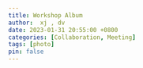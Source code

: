 ```yaml
---
title: Workshop Album
author:  xj , dv
date: 2023-01-31 20:55:00 +0800
categories: [Collaboration, Meeting]
tags: [photo]
pin: false
---
```

<!-- 
<iframe width="750" height="563"  src="https://photos.app.goo.gl/4amdgQESsoedaZ4t5" frameborder="0" style="border:0" allowfullscreen></iframe>
 -->

 <script src="https://cdn.jsdelivr.net/npm/publicalbum@latest/embed-ui.min.js" async></script>
<div class="pa-gallery-player-widget" style="width:100%; height:480px; display:none;"
  data-link="https://photos.app.goo.gl/4amdgQESsoedaZ4t5"
  data-title="1st Workshop at UTHealth, Houston"
  data-description="21 new items · Album by Xiaoqian Jiang"
  data-delay="2">
  <object data="https://lh3.googleusercontent.com/pw/ABLVV852M0ZUrs8VW3fIxBfW8uMuzskqNDQVWej_4nVCb12ckUJYjg5VwygP8zrGuSxIdkie7Kozv0ck0JDqMt9SejKX9Oqx7dP7MO51c1RCHc7yK4W0wwc=w1920-h1080"></object>
  <object data="https://lh3.googleusercontent.com/pw/ABLVV84gp8wOYa0KuMu9TsTrxgF_IH_G0UIKcOFVhiHGr1D2JUTDQu07itoCyilFTWciYI2GXabC0Wr8by2YKgK8SKT8SNVIiuMZCOvcNenkYVM9WsYsRQo=w1920-h1080"></object>
  <object data="https://lh3.googleusercontent.com/pw/ABLVV86gDO29_KKTxkKXhmBydaT8kvaItMTcjj_cN5psG26G8SbvnYLGfv8yO7mC9QV72QJ6Bhj0HXwSRRZAKujuPwt11MBU4ufZPZkytt_4EAGmIDeYLCQ=w1920-h1080"></object>
  <object data="https://lh3.googleusercontent.com/pw/ABLVV87FCH4Uz9_EuB7o1OoPQsgDfxeuL9-6R1WdnAoxczKPlPZnZi3Mgf64lVpR5jlABuGqHfu7lFfTsrgej-8AJis5M34Ne8rsTOFsddWu_VPxZMTHv5k=w1920-h1080"></object>
  <object data="https://lh3.googleusercontent.com/pw/ABLVV854DUs6YDYXHhs9GHlCgi5PDMuhb9TfRWq26c1ZB02BxQ4EZEKRSikjyMPI4EM6EWxYpkMDfeRRa6iEtQdI0n6uSW0LLO6GraTMVJ15ae-OGvBtSHo=w1920-h1080"></object>
  <object data="https://lh3.googleusercontent.com/pw/ABLVV84FmEvHXh_qKMrvbR2tXrekns4Hexnzco_FzG93CZr4nGJJ9e18uL9JOu1MS2M-tvEQRUV1VeHC8xqDON5_toU9wwctIOFyvpMeRIy54W4qh56v7J8=w1920-h1080"></object>
  <object data="https://lh3.googleusercontent.com/pw/ABLVV872XHYWgvJHu26AWtMeT6r1ABSwyieXp14OXHl2rSJk7mqACDW0rw8OM-3Ij-utsR0zxVzvbXzfz7Bvo0luhiQMAG2-WIrUtaVMkeRkGunzvMfcE3U=w1920-h1080"></object>
  <object data="https://lh3.googleusercontent.com/pw/ABLVV87nJ-cy2qpfbju8x2Zw9gEBDMUXFBXnwd_OWTPZG-xL1W7YGbMmQP7bydzBT9CGhbVxcft5lWpeBwTKgM66VyQOIcW-GdO6q1IeTPWht1U8YvtJsaQ=w1920-h1080"></object>
  <object data="https://lh3.googleusercontent.com/pw/ABLVV85dYv14b9e_scMOMmQWWeuA3uZyWvhISrZGfZvW9FvfKNNkruxpdT4mOpQheY9Kegs5r6OVPGuZXk5MLYZobrXZZjN8P8zpiXl4dx1A-kY3sUe7rNA=w1920-h1080"></object>
  <object data="https://lh3.googleusercontent.com/pw/ABLVV87TK5p5t25FiB2Ag_dOr-ux_r8S-Ck7lu0OTyUzGuF00CkccmQaRYuHxfWZVdgL9lcQT95dzn-k2xSofVjBR3SSTodDH_M4LSFhnz_NyS4iUvtIb-4=w1920-h1080"></object>
  <object data="https://lh3.googleusercontent.com/pw/ABLVV84umKcfzkPMtknvfZ2AawEmZE-VMgfzLc34p80OCPy410ApRphw0h6W_AWDRYwfdOiXoSm472R9EgL4s9glM6ZuM7Mik8mACd4bsn7M9ruUFrtoKE0=w1920-h1080"></object>
  <object data="https://lh3.googleusercontent.com/pw/ABLVV87LceHU0fuLJ8ae1iDMBgc1X_W4ZZ-gynofYnWjhMxs7epvrTNBhTzPnGFeNX6tixVAlYDb0gqgrsL4OimUHDQ-r04Vhi08KmWMd48NpPHJNW2KDZU=w1920-h1080"></object>
  <object data="https://lh3.googleusercontent.com/pw/ABLVV859Cg67tOaMYNLSXe22Wr5RxSkENztqFOpMC4uvXBjmXegdvUh8E7_dS_pJPvcudFcOV3r9x7E4Lmpe3VS2HHKy9Q3VnpyWV-ocQZdYVrLOHcOGssA=w1920-h1080"></object>
  <object data="https://lh3.googleusercontent.com/pw/ABLVV85NDoZtPDVydHhXXeL3V_U4pKufKK05LIyksDxxcGJTEZAyxvGzfkl3vZGODv4gi8uZEdGYTm0qAvd6vUerRWIxdrGTPf60puFh-prZ_nrxXNnJ1aA=w1920-h1080"></object>
  <object data="https://lh3.googleusercontent.com/pw/ABLVV87TF7VBXyk13Duvr592DVkzKt1-AaFJpEZlrhRwgInq0Bul1C1uKrF2K5eYInSvgiuNVQhn0ccfoL-uvvLl4Z_taqDraPaJuPsEu5Glk_v2pfzrnr4=w1920-h1080"></object>
  <object data="https://lh3.googleusercontent.com/pw/ABLVV862IdA6obn7FYXkIl7jF5u6fUOEcUUsDN4qF7QIomzOz1VDbWrMXzKNQF9kXK6NfAyjtq-0TMl_IkeyvoSo6btZyKB8gf6qfroE61HiIahSkKskJkI=w1920-h1080"></object>
  <object data="https://lh3.googleusercontent.com/pw/ABLVV847307Y2HgFQvyADMOD8l777UCAPPX-7zNt6QQm7-tOVLtfF-fsIhUnX6hX1VSAV1uXajNvJSkBQmu0r7WkSC3z1K6IVCxKjvcVYEe2mCGEi-OcYjY=w1920-h1080"></object>
  <object data="https://lh3.googleusercontent.com/pw/ABLVV87IWZ2K81AhXNC6QQ81Umo1kYcLTj-M5u6ZBhfkwcxy5Er5tePTcJt4NWHzVWjyN4DiUvSB3jyoaRTsLkJ4RNGxPXVpW-Y8Bz83JMlGtEWWsi5LB-I=w1920-h1080"></object>
  <object data="https://lh3.googleusercontent.com/pw/ABLVV84tXyX3SMKrQi5O8Ga8rZd4Mmk28uEnV-JfOwXCft2Gi3YNCTOJpIyjF67IPAUxTHfhNe3FMZaLHphvGPG0aPbEdRP0rE54fS7iuaczbjpTKJHRbZU=w1920-h1080"></object>
  <object data="https://lh3.googleusercontent.com/pw/ABLVV87nwoHfTCQ-wyi18zDTSGNOZmNeHNNlPO4kfHewdZhK4iaZux4-t57mNlWR6gG92p2vWOmGaR813ihCX0mLdTlDQARdR9oKx8RAnO67YBqSRZrm_UA=w1920-h1080"></object>
  <object data="https://lh3.googleusercontent.com/pw/ABLVV85-vRBrB-p6F2dXgYY_MPI-IHLHUK7I2jprgqygNDo5TsSjxPluAPn2FC-VIxF-5xSRwBG7uypMKBbF891aidrd-X4UBE8sgUEfQ3U_AeONhvcWaAw=w1920-h1080"></object>
</div>

<!-- 
<iframe width="750" height="563"  src="[https://photos.app.goo.gl/MxDN9WUkmykeRynU6]" frameborder="0" style="border:0" allowfullscreen></iframe>
 -->

 <script src="https://cdn.jsdelivr.net/npm/publicalbum@latest/embed-ui.min.js" async></script>
<div class="pa-gallery-player-widget" style="width:100%; height:480px; display:none;"
  data-link="https://photos.app.goo.gl/4amdgQESsoedaZ4t5"
  data-title="Community Forum at Tuskegee, Alabama"
  data-description="12 new items · Album by Deepthi Viswaroopan"
  data-delay="2">
  <object data="https://photos.google.com/share/AF1QipPiiFoseGCzZim_s65DofOaTpLTSWJu1_Z6fn4wkr9yRS5er66rSPf6P9ykGUnYdQ/photo/AF1QipNLMpwklbr_VarQeGK_DzjMfoEqRhaDVL3XQcfF?key=RldiVGhXaWktUUs0Z0cya203Mm5wOWNmZEdKMXJR"></object>
  <object data="https://photos.google.com/share/AF1QipPiiFoseGCzZim_s65DofOaTpLTSWJu1_Z6fn4wkr9yRS5er66rSPf6P9ykGUnYdQ/photo/AF1QipN2eUWuFo_wf4aN4sJCFnEZg7YMmehl1wjq8c9D?key=RldiVGhXaWktUUs0Z0cya203Mm5wOWNmZEdKMXJR"></object>
  <object data="https://photos.google.com/share/AF1QipPiiFoseGCzZim_s65DofOaTpLTSWJu1_Z6fn4wkr9yRS5er66rSPf6P9ykGUnYdQ/photo/AF1QipPL0pOrLcXhypEkuH5TIF5D36DpRitMXd1Jpg5i?key=RldiVGhXaWktUUs0Z0cya203Mm5wOWNmZEdKMXJR"></object>
  <object data="https://photos.google.com/share/AF1QipPiiFoseGCzZim_s65DofOaTpLTSWJu1_Z6fn4wkr9yRS5er66rSPf6P9ykGUnYdQ/photo/AF1QipNUeGLn3cNfnaPnobzvPTT6rbPulgUUnBjiifSp?key=RldiVGhXaWktUUs0Z0cya203Mm5wOWNmZEdKMXJR"></object>
  
</div>
